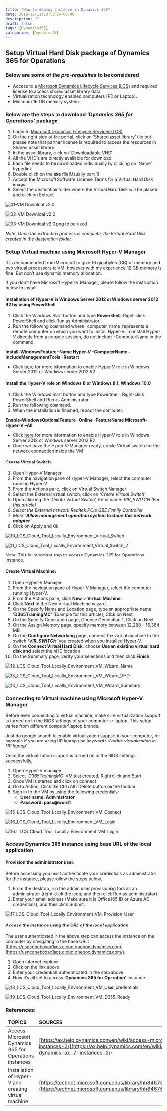 ```yaml
---
title: "How to deploy instance in Dynamics 365"
date: 2019-12-11T13:53:26+08:00
description: ""
draft: false
tags: [Dynamics365]
categories: [DynamicsAX]
---
```


<!--more-->

## Setup Virtual Hard Disk package of Dynamics 365 for Operations

### Below are some of the _pre-requisites_ to be considered

* Access to a [Microsoft Dynamics Lifecycle Services \(LCS\)](https://lcs.dynamics.com/) and required license to access shared asset library data
* Virtualization technology enabled computers \(PC or Laptop\).
* Minimum 16 GB memory system.

### Below are the **steps to** download _‘Dynamics 365 for Operations’_ package

1. Login to [Microsoft Dynamics Lifecycle Services \(LCS\)](https://lcs.dynamics.com/)
2. On the right side of the portal, click on ‘Shared asset library’ tile but please note that partner license is required to access the resources in Shared asset library.
3. In the asset library, click on ‘Downloadable VHD’
4. All the VHD’s are directly available for download
5. Each file needs to be downloaded individually by clicking on ‘Name’ hyperlink
6. Double click on the **exe** file\(Usually part 1\)
7. Accept the Microsoft Software License Terms for a Virtual Hard Disk image
8. Select the destination folder where the Virtual Hard Disk will be placed and click on Extract

![01-VM Downloal v2.0](https://dynamicsax708.files.wordpress.com/2017/03/01-vm-downloal-v2.0.png?w=840)

![02-VM Downloal v2.0](https://dynamicsax708.files.wordpress.com/2017/03/02-vm-downloal-v2.0.png?w=840)

![03-VM Downloal v2.0.png to be used](https://dynamicsax708.files.wordpress.com/2017/03/03-vm-downloal-v2.0.png-to-be-used.png?w=840)

_Note: Once the extraction process is complete, the Virtual Hard Disk created in the destination folder._

### Setup Virtual machine using Microsoft Hyper-V Manager

It is recommended from Microsoft to give 16 gigabytes \(GB\) of memory and two virtual processors to VM, however with my experience 12 GB memory is fine. But don’t use dynamic memory allocation.

If you don’t have Microsoft Hyper-V Manager, please follow the instruction below to install

#### **Installation of Hyper-V in Windows Server 2012 or Windows server 2012 R2 by using PowerShell**

1. Click the Windows Start button and type **PowerShell**. Right-click PowerShell and click Run as Administrator.
2. Run the following command where _computer\_name_represents a remote computer on which you want to install Hyper-V. To install Hyper-V directly from a console session, do not include -ComputerName  in the command.

**Install-WindowsFeature –Name Hyper-V -ComputerName -IncludeManagementTools -Restart**

* Click [here](https://technet.microsoft.com/en-us/library/hh846766%28v=ws.11%29.aspx#BKMK_SERVER) for more information to enable Hyper-V role in Windows Server 2012 or Windows server 2012 R2

#### **Install the Hyper-V role on Windows 8 or Windows 8.1, Windows 10.0**

1. Click the Windows Start button and type PowerShell. Right-click PowerShell and Run as Administrator.
2. Run the following command.
3. When the installation is finished, reboot the computer.

**Enable-WindowsOptionalFeature -Online -FeatureName Microsoft-Hyper-V –All**

* Click [here](https://technet.microsoft.com/en-us/library/hh846766%28v=ws.11%29.aspx#BKMK_CLIENT) for more information to enable Hyper-V role in Windows Server 2012 or Windows server 2012 R2
* Once we have the Hyper V-Manager ready, create Virtual switch for the network connection inside the VM

#### Create Virtual Switch:

1. Open Hyper-V Manager.
2. From the navigation pane of Hyper-V Manager, select the computer running Hyper-V.
3. From the Actions pane, click on Virtual Switch Manager
4. Select the External virtual switch, click on _‘Create Virtual Switch’_
5. Upon clicking the _‘Create Virtual Switch’,_ Enter name: _VIR\_SWITCH \(For this article\)_
6. _Select the External network Realtek PCIe GBE Family Controller_
7. _Mark ‘**Allow management operation system to share this network adapter’**_
8. Click on Apply and Ok

![10\_LCS\_Cloud\_Tool\_Locally\_Environment\_Virtual\_Switch](https://dynamicsax708.files.wordpress.com/2017/03/10_lcs_cloud_tool_locally_environment_virtual_switch.png?w=840)

![11\_LCS\_Cloud\_Tool\_Locally\_Environment\_Virtual\_Switch\_2](https://dynamicsax708.files.wordpress.com/2017/03/11_lcs_cloud_tool_locally_environment_virtual_switch_2.png?w=840)

Note: This is important step to access Dynamics 365 for Operations instance.

#### Create Virtual Machine:

1. Open Hyper-V Manager.
2. From the navigation pane of Hyper-V Manager, select the computer running Hyper-V.
3. From the Actions pane, click **New** &gt; **Virtual Machine**.
4. Click **Next** in the New Virtual Machine wizard.
5. On the Specify Name and Location page, type an appropriate name **‘D365TrainingMC’** \(Example for this article\), Click on Next
6. On the Specify Generation page, Choose Generation 1, Click on Next
7. On the Assign Memory page, specify memory between 12,288 – 16,384 MB
8. On the **Configure Networking** page, connect the virtual machine to the switch _**‘VIR\_SWITCH’**_ you created when you installed Hyper-V.
9. On the **Connect Virtual Hard Disk,** choose **Use an existing virtual hard disk and** select the VHD location
10. On the Summary page, verify your selections and then click **Finish**.

![12\_LCS\_Cloud\_Tool\_Locally\_Environment\_VM\_Wizard\_Name](https://dynamicsax708.files.wordpress.com/2017/03/12_lcs_cloud_tool_locally_environment_vm_wizard_name.png?w=840)

![13\_LCS\_Cloud\_Tool\_Locally\_Environment\_VM\_Wizard\_VHD](https://dynamicsax708.files.wordpress.com/2017/03/13_lcs_cloud_tool_locally_environment_vm_wizard_vhd.png?w=840)

![14\_LCS\_Cloud\_Tool\_Locally\_Environment\_VM\_Wizard\_Summary](https://dynamicsax708.files.wordpress.com/2017/03/14_lcs_cloud_tool_locally_environment_vm_wizard_summary2.png?w=840)

### Connecting to Virtual machine using Microsoft Hyper-V Manager

Before even connecting to virtual machine, make sure virtualization support is turned on in the BIOS settings of your computer or laptop. This setup varies from different computer\laptop brands.

Just do google search to enable virtualization support in your computer, for example if you are using HP laptop use keywords _‘Enable virtualization in HP laptop’_

Once the virtualization support is turned on in the BIOS settings successfully,

1. Open Hyper-V manager
2. Select _‘D365TrainingMC’_ VM just created, Right click and Start
3. Once VM is started and click on connect
4. Go to Action, Click the Ctrl+Alt+Delete button on the toolbar
5. Sign in to the VM by using the following credentials:
   * **User name: Administrator**
   * **Password: pass@word1**

![15\_LCS\_Cloud\_Tool\_Locally\_Environment\_VM\_Connect](https://dynamicsax708.files.wordpress.com/2017/03/15_lcs_cloud_tool_locally_environment_vm_connect.png?w=840)

![16\_LCS\_Cloud\_Tool\_Locally\_Environment\_VM\_Login](https://dynamicsax708.files.wordpress.com/2017/03/16_lcs_cloud_tool_locally_environment_vm_login.png?w=840)

![16.1\_LCS\_Cloud\_Tool\_Locally\_Environment\_VM\_Login](https://dynamicsax708.files.wordpress.com/2017/03/16-1_lcs_cloud_tool_locally_environment_vm_login.png?w=840)

### Access Dynamics 365 instance using base URL of the local application

#### **Provision the administrator user.**

Before accessing you must authenticate your credentials as administrator for the instance, please follow the steps below,

1. From the desktop, run the admin user provisioning tool as an administrator \(right-click the icon, and then click Run as administrator\).
2. Enter your email address \(Make sure it is Office365 ID or Azure AD credentials\), and then click Submit.

![17\_LCS\_Cloud\_Tool\_Locally\_Environment\_VM\_Provision\_User](https://dynamicsax708.files.wordpress.com/2017/03/17_lcs_cloud_tool_locally_environment_vm_provision_user.png?w=840)

#### _Access the instance using the URL of the local application_

The user authenticated in the above step can access the instance on the computer by navigating to the base URL: [https://usnconeboxax1aos.cloud.onebox.dynamics.com](https://usnconeboxax1aos.cloud.onebox.dynamics.com/).

1. Open internet explorer
2. Click on the link above
3. Enter your credentials authenticated in the step above
4. Now it’s all set to access ‘**Dynamics 365 for Operation’** instance

![18\_LCS\_Cloud\_Tool\_Locally\_Environment\_VM\_User\_credentials](https://dynamicsax708.files.wordpress.com/2017/03/18_lcs_cloud_tool_locally_environment_vm_user_credentials.png?w=840)

![19\_LCS\_Cloud\_Tool\_Locally\_Environment\_VM\_D365\_Ready](https://dynamicsax708.files.wordpress.com/2017/03/19_lcs_cloud_tool_locally_environment_vm_d365_ready.png?w=840)

### References:

| **TOPICS**                                             | **SOURCES**                                                  |
| :----------------------------------------------------- | :----------------------------------------------------------- |
| Access Microsoft Dynamics 365 for Operations instances | [https://ax.help.dynamics.com/en/wiki/access-microsoft-dynamics-ax-7-instances-2/](https://ax.help.dynamics.com/en/wiki/access-microsoft-dynamics-ax-7-instances-2/) |
| Installation of Hyper-V and creating virtual machine   | [https://technet.microsoft.com/enus/library/hh846766\(v=ws.11\)](https://technet.microsoft.com/enus/library/hh846766%28v=ws.11%29).aspx |